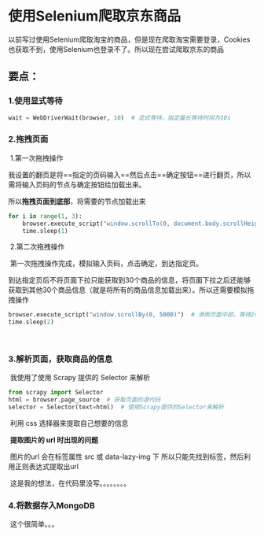 # 使用Selenium爬取京东商品

以前写过使用Selenium爬取淘宝的商品，但是现在爬取淘宝需要登录，Cookies也获取不到，使用Selenium也登录不了。所以现在尝试爬取京东的商品



## 要点：

### 1.使用显式等待

```python
wait = WebDriverWait(browser, 10)  # 显式等待，指定最长等待时间为10s
```

### 2.拖拽页面

​	1.第一次拖拽操作

​	我设置的翻页是将==指定的页码输入==然后点击==确定按钮==进行翻页，所以需将输入页码的节点与确定按钮给加载出来。

所以**拖拽页面到底部**，将需要的节点加载出来

```python
for i in range(1, 3):  
    browser.execute_script("window.scrollTo(0, document.body.scrollHeight);")
    time.sleep(1)
```

​	2.第二次拖拽操作

​	第一次拖拽操作完成，模拟输入页码，点击确定，到达指定页。

​	到达指定页后不将页面下拉只能获取到30个商品的信息，将页面下拉之后还能够获取到其他30个商品信息（就是将所有的商品信息加载出来）。所以还需要模拟拖拽操作​	

```python
browser.execute_script("window.scrollBy(0, 5000)")  # 滑倒页面中部，等待2s，加载信息
time.sleep(2)
```

​	

### 3.解析页面，获取商品的信息

​	我使用了使用 Scrapy 提供的 Selector 来解析

```python
from scrapy import Selector
html = browser.page_source  # 获取页面的源代码
selector = Selector(text=html)  # 使用Scrapy提供的Selector来解析
```

​	利用 css 选择器来提取自己想要的信息

​	**提取图片的 url 时出现的问题**

​	图片的url 会在标签属性 src 或 data-lazy-img 下  所以只能先找到标签，然后利用正则表达式提取出url

​	这是我的想法，在代码里没写。。。。。。。。

### 4.将数据存入MongoDB

​	这个很简单。。。

